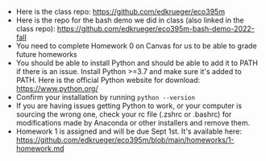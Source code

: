 * Here is the class repo: https://github.com/edkrueger/eco395m
* Here is the repo for the bash demo we did in class (also linked in the class repo): https://github.com/edkrueger/eco395m-bash-demo-2022-fall
* You need to complete Homework 0 on Canvas for us to be able to grade future homeworks
* You should be able to install Python and should be able to add it to PATH if there is an issue. Install Python >=3.7 and make sure it's added to PATH. Here is the official Python website for download: https://www.python.org/
* Confirm your installation by running `python --version` 
* If you are having issues getting Python to work, or your computer is sourcing the wrong one, check your rc file (.zshrc or .bashrc) for modifications made by Anaconda or other installers and remove them.
* Homework 1 is assigned and will be due Sept 1st. It's available here: https://github.com/edkrueger/eco395m/blob/main/homeworks/1-homework.md
